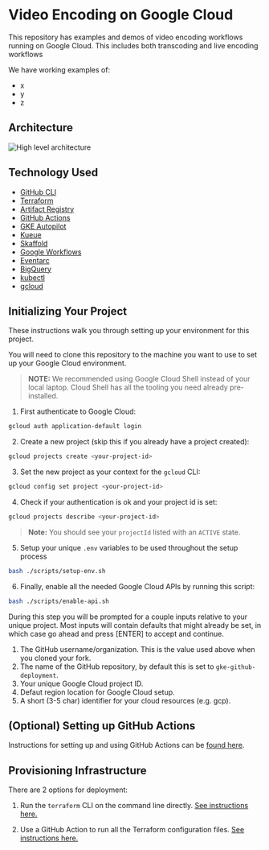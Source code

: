 # Video Encoding on Google Cloud
This repository has examples and demos of video encoding workflows running on Google Cloud. This includes both transcoding and live encoding workflows

We have working examples of:
  - x
  - y
  - z

## Architecture
![High level architecture](docs/img/architecture-diagram.png "High level architecture")

## Technology Used
- [GitHub CLI](https://github.com/cli/cli#installation)
- [Terraform](https://www.terraform.io/downloads.html)
- [Artifact Registry](https://cloud.google.com/artifact-registry/docs)
- [GitHub Actions](https://docs.github.com/en/actions)
- [GKE Autopilot](https://cloud.google.com/kubernetes-engine/docs/concepts/autopilot-overview)
- [Kueue](https://kueue.sigs.k8s.io/docs/overview/)
- [Skaffold](https://skaffold.dev/docs/)
- [Google Workflows](https://cloud.google.com/workflows/docs/overview)
- [Eventarc](https://cloud.google.com/eventarc/docs/overview)
- [BigQuery ](https://cloud.google.com/bigquery/docs/introduction)
- [kubectl](https://kubernetes.io/docs/tasks/tools/install-kubectl/)
- [gcloud](https://cloud.google.com/sdk/docs/install)

## Initializing Your Project

These instructions walk you through setting up your environment for this project.

You will need to clone this repository to the machine you want to use to set up your Google Cloud environment.

> **NOTE:** We recommended using Google Cloud Shell instead of your local laptop. Cloud Shell has all the tooling you need already pre-installed.

1. First authenticate to Google Cloud:

  ```bash
  gcloud auth application-default login
  ```

2. Create a new project (skip this if you already have a project created):

  ```bash
  gcloud projects create <your-project-id>
  ```

3. Set the new project as your context for the `gcloud` CLI:

  ```bash
  gcloud config set project <your-project-id>
  ```

4. Check if your authentication is ok and your project id is set:

  ```bash
  gcloud projects describe <your-project-id>
  ```

> __Note:__ You should see your `projectId` listed with an `ACTIVE` state.

5. Setup your unique `.env` variables to be used throughout the setup
process

  ```bash
  bash ./scripts/setup-env.sh
  ```

6. Finally, enable all the needed Google Cloud APIs by running this script:

  ```bash
  bash ./scripts/enable-api.sh
  ```

During this step you will be prompted for a couple inputs relative to your unique project. Most
inputs will contain defaults that might already be set, in which case go ahead and press [ENTER]
to accept and continue.

1. The GitHub username/organization. This is the value used above when you cloned your fork.
2. The name of the GitHub repository, by default this is set to `gke-github-deployment`.
3. Your unique Google Cloud project ID.
4. Defaut region location for Google Cloud setup.
5. A short (3-5 char) identifier for your cloud resources (e.g. gcp).

## (Optional) Setting up GitHub Actions

Instructions for setting up and using GitHub Actions can be [found here](./github-actions/README.md).

## Provisioning Infrastructure

There are 2 options for deployment:

1. Run the `terraform` CLI on the command line directly. [See instructions here.](./terraform/README.md)

2. Use a GitHub Action to run all the Terraform configuration files. [See instructions here.](./github-actions/README.md)

